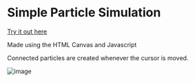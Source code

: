 # Simple Particle Simulation
[Try it out here](https://particle-simulation-one.vercel.app/)

Made using the HTML Canvas and Javascript

Connected particles are created whenever the cursor is moved.

![image](https://github.com/LegendLeaks/Particle-Simulation/assets/79763213/5659606e-574e-49f3-b259-b3fb596826dc)
